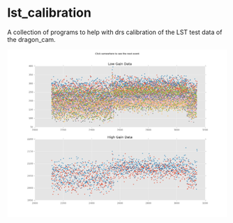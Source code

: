 # lst_calibration
A collection of programs to help with drs calibration of the LST test data of the dragon_cam.

![A screenhot](./screenshot.png)
